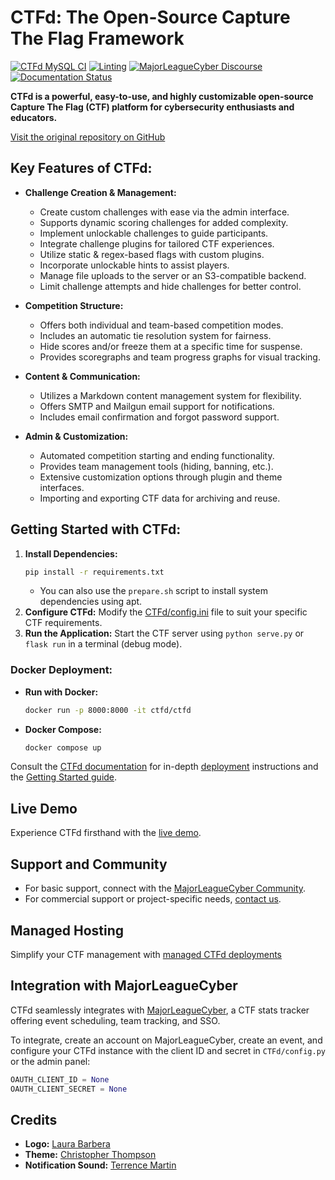 # CTFd: The Open-Source Capture The Flag Framework

[![CTFd MySQL CI](https://github.com/CTFd/CTFd/workflows/CTFd%20MySQL%20CI/badge.svg?branch=master)](https://github.com/CTFd/CTFd/actions)
[![Linting](https://github.com/CTFd/CTFd/workflows/Linting/badge.svg?branch=master)](https://github.com/CTFd/CTFd/actions)
[![MajorLeagueCyber Discourse](https://img.shields.io/discourse/status?server=https%3A%2F%2Fcommunity.majorleaguecyber.org%2F)](https://community.majorleaguecyber.org/)
[![Documentation Status](https://api.netlify.com/api/v1/badges/6d10883a-77bb-45c1-a003-22ce1284190e/deploy-status)](https://docs.ctfd.io)

**CTFd is a powerful, easy-to-use, and highly customizable open-source Capture The Flag (CTF) platform for cybersecurity enthusiasts and educators.**

[Visit the original repository on GitHub](https://github.com/CTFd/CTFd)

## Key Features of CTFd:

*   **Challenge Creation & Management:**
    *   Create custom challenges with ease via the admin interface.
    *   Supports dynamic scoring challenges for added complexity.
    *   Implement unlockable challenges to guide participants.
    *   Integrate challenge plugins for tailored CTF experiences.
    *   Utilize static & regex-based flags with custom plugins.
    *   Incorporate unlockable hints to assist players.
    *   Manage file uploads to the server or an S3-compatible backend.
    *   Limit challenge attempts and hide challenges for better control.

*   **Competition Structure:**
    *   Offers both individual and team-based competition modes.
    *   Includes an automatic tie resolution system for fairness.
    *   Hide scores and/or freeze them at a specific time for suspense.
    *   Provides scoregraphs and team progress graphs for visual tracking.

*   **Content & Communication:**
    *   Utilizes a Markdown content management system for flexibility.
    *   Offers SMTP and Mailgun email support for notifications.
    *   Includes email confirmation and forgot password support.

*   **Admin & Customization:**
    *   Automated competition starting and ending functionality.
    *   Provides team management tools (hiding, banning, etc.).
    *   Extensive customization options through plugin and theme interfaces.
    *   Importing and exporting CTF data for archiving and reuse.

## Getting Started with CTFd:

1.  **Install Dependencies:**
    ```bash
    pip install -r requirements.txt
    ```
    *   You can also use the `prepare.sh` script to install system dependencies using apt.
2.  **Configure CTFd:** Modify the [CTFd/config.ini](https://github.com/CTFd/CTFd/blob/master/CTFd/config.ini) file to suit your specific CTF requirements.
3.  **Run the Application:** Start the CTF server using `python serve.py` or `flask run` in a terminal (debug mode).

### Docker Deployment:

*   **Run with Docker:**
    ```bash
    docker run -p 8000:8000 -it ctfd/ctfd
    ```
*   **Docker Compose:**
    ```bash
    docker compose up
    ```

Consult the [CTFd documentation](https://docs.ctfd.io/) for in-depth [deployment](https://docs.ctfd.io/docs/deployment/installation) instructions and the [Getting Started guide](https://docs.ctfd.io/tutorials/getting-started/).

## Live Demo

Experience CTFd firsthand with the [live demo](https://demo.ctfd.io/).

## Support and Community

*   For basic support, connect with the [MajorLeagueCyber Community](https://community.majorleaguecyber.org/).
*   For commercial support or project-specific needs, [contact us](https://ctfd.io/contact/).

## Managed Hosting

Simplify your CTF management with [managed CTFd deployments](https://ctfd.io/)

## Integration with MajorLeagueCyber

CTFd seamlessly integrates with [MajorLeagueCyber](https://majorleaguecyber.org/), a CTF stats tracker offering event scheduling, team tracking, and SSO.

To integrate, create an account on MajorLeagueCyber, create an event, and configure your CTFd instance with the client ID and secret in `CTFd/config.py` or the admin panel:

```python
OAUTH_CLIENT_ID = None
OAUTH_CLIENT_SECRET = None
```

## Credits

*   **Logo:** [Laura Barbera](http://www.laurabb.com/)
*   **Theme:** [Christopher Thompson](https://github.com/breadchris)
*   **Notification Sound:** [Terrence Martin](https://soundcloud.com/tj-martin-composer)